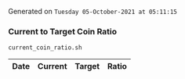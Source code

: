 Generated on `Tuesday 05-October-2021 at 05:11:15`

### Current to Target Coin Ratio
`current_coin_ratio.sh`

Date|Current|Target|Ratio
---|---|---|---
